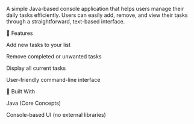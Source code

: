 A simple Java-based console application that helps users manage their daily tasks efficiently.
Users can easily add, remove, and view their tasks through a straightforward, text-based interface.

🔹 Features

Add new tasks to your list

Remove completed or unwanted tasks

Display all current tasks

User-friendly command-line interface

🔧 Built With

Java (Core Concepts)

Console-based UI (no external libraries)

